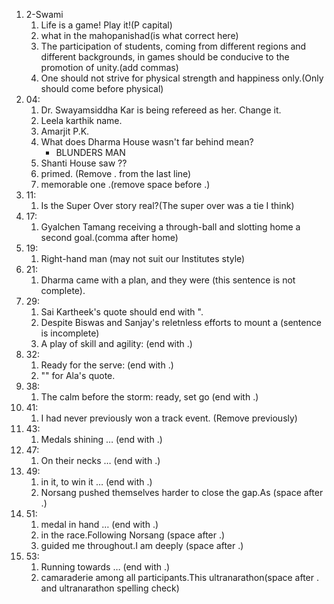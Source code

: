 1. 2-Swami
	1. Life is a game! Play it!(P capital)
	2. what in the mahopanishad(is what correct here)
	3. The participation of students, coming from different regions and different backgrounds, in games should be conducive to the promotion of unity.(add commas)
	4. One should not strive for physical strength and happiness only.(Only should come before physical)
2. 04:
	1. Dr. Swayamsiddha Kar is being refereed as her. Change it.
	2. Leela karthik name.
	3. Amarjit P.K.
	4. What does Dharma House wasn't far behind mean?
		- BLUNDERS MAN
	5. Shanti House saw ??
	6. primed. (Remove . from the last line)
	7. memorable one .(remove space before .)
3. 11:
	1. Is the Super Over story real?(The super over was a tie I think)
4. 17:
	1. Gyalchen Tamang receiving a through-ball and slotting home a second goal.(comma after home)
5. 19:
	1. Right-hand man (may not suit our Institutes style)
6. 21:
	1. Dharma came with a plan, and they were (this sentence is not complete).
7. 29:
	1. Sai Kartheek's quote should end with ".
	2. Despite Biswas and Sanjay's reletnless efforts to mount a (sentence is incomplete)
	3. A play of skill and agility: (end with .)
8. 32:
	1. Ready for the serve: (end with .)
	2. "" for Ala's quote.
9. 38:
	1. The calm before the storm: ready, set go (end with .)
10. 41:
	1. I had never previously won a track event. (Remove previously)
11. 43:
	1. Medals shining … (end with .)
12. 47:
	1. On their necks … (end with .)
13. 49:
	1. in it, to win it … (end with .)
	2. Norsang pushed themselves harder to close the gap.As (space after .)
14. 51:
	1. medal in hand … (end with .)
	2. in the race.Following Norsang (space after .)
	3. guided me throughout.I am deeply (space after .)
15. 53:
	1. Running towards … (end with .)
	2. camaraderie among all participants.This ultranarathon(space after . and ultranarathon spelling check)
